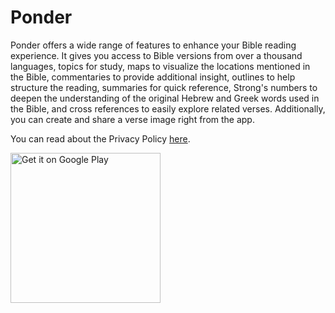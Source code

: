# Ponder

Ponder offers a wide range of features to enhance your Bible reading experience. It gives you access to Bible versions from over a thousand languages, topics for study, maps to visualize the locations mentioned in the Bible, commentaries to provide additional insight, outlines to help structure the reading, summaries for quick reference, Strong's numbers to deepen the understanding of the original Hebrew and Greek words used in the Bible, and cross references to easily explore related verses. Additionally, you can create and share a verse image right from the app.

You can read about the Privacy Policy [here](PRIVACY_POLICY.md).

<p><a href='https://play.google.com/store/apps/details?id=com.markivandev.ponder&pcampaignid=pcampaignidMKT-Other-global-all-co-prtnr-py-PartBadge-Mar2515-1'><img alt='Get it on Google Play' width=240 src='https://play.google.com/intl/en_us/badges/static/images/badges/en_badge_web_generic.png'/></a></p>
